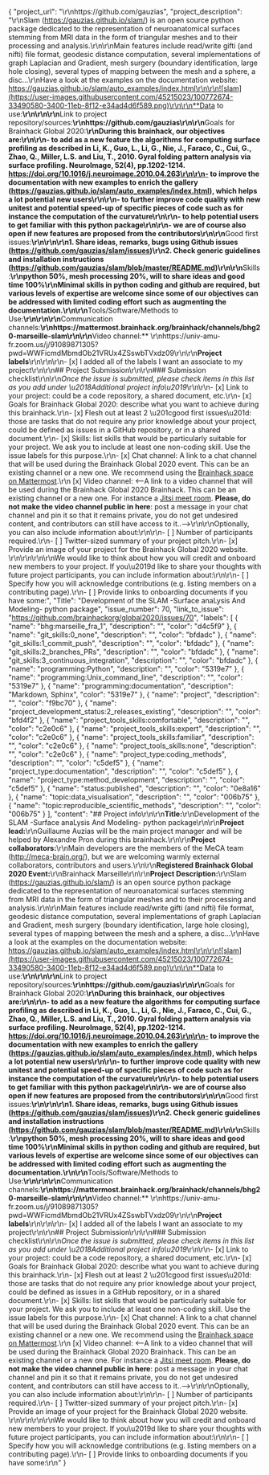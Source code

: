 {
  "project_url": "\r\nhttps://github.com/gauzias",
  "project_description": "\r\nSlam (https://gauzias.github.io/slam/) is an open source python package dedicated to the representation of neuroanatomical surfaces stemming from MRI data in the form of triangular meshes and to their processing and analysis.\r\n\r\nMain features include read/write gifti (and nifti) file format, geodesic distance computation, several implementations of graph Laplacian and Gradient, mesh surgery (boundary identification, large hole closing), several types of mapping between the mesh and a sphere, a disc...\r\nHave a look at the examples on the documentation website: https://gauzias.github.io/slam/auto_examples/index.html\r\n\r\n![slam](https://user-images.githubusercontent.com/45215023/100772674-33490580-3400-11eb-8f12-e34ad4d6f589.png)\r\n\r\n**Data to use:**\r\n<!-- If your project uses data, add a short description of the data and a link to its source. -->\r\n\r\n**Link to project repository/sources:**\r\nhttps://github.com/gauzias\r\n\r\n**Goals for Brainhack Global 2020:**\r\nDuring this brainhack, our objectives are:\r\n\r\n- to add as a new feature the algorithms for computing surface profiling as described in Li, K., Guo, L., Li, G., Nie, J., Faraco, C., Cui, G., Zhao, Q., Miller, L.S. and Liu, T., 2010. Gyral folding pattern analysis via surface profiling. NeuroImage, 52(4), pp.1202-1214. https://doi.org/10.1016/j.neuroimage.2010.04.263\r\n\r\n- to improve the documentation with new examples to enrich the gallery (https://gauzias.github.io/slam/auto_examples/index.html), which helps a lot potential new users\r\n\r\n- to further improve code quality with new unitest and potential speed-up of specific pieces of code such as for instance the computation of the curvature\r\n\r\n- to help potential users to get familiar with this python package\r\n\r\n- we are of course also open if new features are proposed from the contributors\r\n\r\n**Good first issues:**\r\n<!-- Add a list of tasks to help new contributors find easy gateways into open source projects. -->\r\n\r\n1. Share ideas, remarks, bugs using Github issues (https://github.com/gauzias/slam/issues)\r\n2. Check generic guidelines and installation instructions (https://github.com/gauzias/slam/blob/master/README.md)\r\n\r\n**Skills:**\r\npython 50%, mesh processing 20%, will to share ideas and good time 100%\r\nMinimal skills in python coding and github are required, but various levels of expertise are welcome since some of our objectives can be addressed with limited coding effort such as augmenting the documentation.\r\n\r\n**Tools/Software/Methods to Use:**\r\n<!-- Add a list of tools/software/methods that are advised to be installed/reviewed ahead of the event to gain a bit of time with the installation of the software, preparation of the environments or describing the methods that will be needed to contribute to this project. Try to think of both coding and non-coding details regarding such to be listed. -->\r\n\r\n**Communication channels:**\r\nhttps://mattermost.brainhack.org/brainhack/channels/bhg20-marseille-slam\r\n\r\n**Video channel:** \r\nhttps://univ-amu-fr.zoom.us/j/91089871305?pwd=WWFicmdMbmdOb21VRUx4ZSswbTVxdz09\r\n\r\n**Project labels**\r\n<!-- Please prepend a hashtag (#) to all of the labels that fit your project, then tick the box below to state you did so (either by adding an 'x' between square brackets or by ticking it after submission). Please make sure that you stick by the labels listed for each topic below, rather than adding any new one, for further actions to work properly on the issue labels.\r\n\r\nE.g. my project is about the modulatory effect of salmon mousse on British supper survival\r\nIn the following list:\r\n```\r\nmeal:\r\nbrunch, supper\r\ntype:\r\nmousse, salmon, squid\r\n```\r\nI'm going to hashtag all of the labels I need my project to be indexed in:\r\n```\r\nmeal:\r\nbrunch, #supper\r\ntype:\r\n#mousse, #salmon, squid\r\n```\r\n\r\nNow the real list (please indicate all of the labels you'd like to add to your project):\r\n\r\n- Type of project:\r\n#coding_methods, data_management, #documentation, #method_development,\r\npipeline_development, tutorial_recording, #visualization\r\n\r\n- Project development status:\r\n0_concept_no_content, 1_basic structure, #2_releases_existing\r\n\r\n- Topic of the projet:\r\nBayesian_approaches, causality, connectome, #data_visualisation, deep_learning,\r\ndiffusion, diversity_inclusivity_equality, EEG_EventRelatedResponseModelling,\r\nEEG_source_modelling, Granger_causality, hypothesis_testing, ICA, information_theory,\r\nmachine_learning, MR_methodologies, neural_decoding, neural_encoding, neural_networks,\r\nPCA, physiology, reinforcement_learning, #reproducible_scientific_methods, single_neuron_models,\r\nstatistical_modelling, systems_neuroscience, tractography\r\n\r\n- Tools used in the project:\r\nAFNI, ANTs, BIDS, Brainstorm, CPAC, Datalad, DIPY, FieldTrip, fMRIPrep, Freesurfer,\r\nFSL, Jupyter, MNE, MRtrix, Nipype, NWB, SPM\r\n\r\n- Tools skill level required to enter the project (more than one possible):\r\n#comfortable, #expert, #familiar, #no_skills_required\r\n\r\n- Programming language used in the project:\r\nno_programming_involved, C++, containerization, #documentation, Java, Julia, Matlab,\r\n#Python, R, shell_scripting, #Unix_command_line, Web, workflows\r\n\r\n- Modalities involved in the project (if any):\r\nbehavioral, DWI, ECG, ECOG, EEG, eye_tracking, fMRI, fNIRS, MEG, MRI, PET, TDCS, TMS\r\n\r\n- Git skills reuired to enter the project (more than one possible):\r\n#0_no_git_skills, #1_commit_push, #2_branches_PRs, #3_continuous_integration\r\n-->\r\n\r\n- [x] I added all of the labels I want an associate to my project\r\n\r\n## Project Submission\r\n\r\n### Submission checklist\r\n\r\n*Once the issue is submitted, please check items in this list as you add under \u2018Additional project info\u2019*\r\n\r\n- [x] Link to your project: could be a code repository, a shared document, etc.\r\n- [x] Goals for Brainhack Global 2020: describe what you want to achieve during this brainhack.\r\n- [x] Flesh out at least 2 \u201cgood first issues\u201d: those are tasks that do not require any prior knowledge about your project, could be defined as issues in a GitHub repository, or in a shared document.\r\n- [x] Skills: list skills that would be particularly suitable for your project. We ask you to include at least one non-coding skill. Use the issue labels for this purpose.\r\n- [x] Chat channel: A link to a chat channel that will be used during the Brainhack Global 2020 event. This can be an existing channel or a new one. We recommend using the [Brainhack space on Mattermost](https://mattermost.brainhack.org/).\r\n [x] Video channel: <--A link to a video channel that will be used during the Brainhack Global 2020 Brainhack. This can be an existing channel or a new one. For instance a [Jitsi meet room](https://meet.jit.si/). **Please, do not make the video channel public in here**: post a message in your chat channel and pin it so that it remains private, you do not get undesired content, and contributors can still have access to it..-->\r\n\r\nOptionally, you can also include information about:\r\n\r\n- [ ] Number of participants required.\r\n- [ ] Twitter-sized summary of your project pitch.\r\n- [x] Provide an image of your project for the Brainhack Global 2020 website. \r\n<!-- You can put an image anywhere in this issue and it will be used to build your project page on the website. -->\r\n\r\n\r\nWe would like to think about how you will credit and onboard new members to your project. If you\u2019d like to share your thoughts with future project participants, you can include information about:\r\n\r\n- [ ] Specify how you will acknowledge contributions (e.g. listing members on a contributing page).\r\n- [ ] Provide links to onboarding documents if you have some:",
  "Title": "Development of the SLAM -Surface anaLysis And Modeling- python package",
  "issue_number": 70,
  "link_to_issue": "https://github.com/brainhackorg/global2020/issues/70",
  "labels": [
    {
      "name": "bhg:marseille_fra_1",
      "description": "",
      "color": "d4c5f9"
    },
    {
      "name": "git_skills:0_none",
      "description": "",
      "color": "bfdadc"
    },
    {
      "name": "git_skills:1_commit_push",
      "description": "",
      "color": "bfdadc"
    },
    {
      "name": "git_skills:2_branches_PRs",
      "description": "",
      "color": "bfdadc"
    },
    {
      "name": "git_skills:3_continuous_integration",
      "description": "",
      "color": "bfdadc"
    },
    {
      "name": "programming:Python",
      "description": "",
      "color": "5319e7"
    },
    {
      "name": "programming:Unix_command_line",
      "description": "",
      "color": "5319e7"
    },
    {
      "name": "programming:documentation",
      "description": "Markdown, Sphinx",
      "color": "5319e7"
    },
    {
      "name": "project",
      "description": "",
      "color": "f9bc70"
    },
    {
      "name": "project_development_status:2_releases_existing",
      "description": "",
      "color": "bfd4f2"
    },
    {
      "name": "project_tools_skills:comfortable",
      "description": "",
      "color": "c2e0c6"
    },
    {
      "name": "project_tools_skills:expert",
      "description": "",
      "color": "c2e0c6"
    },
    {
      "name": "project_tools_skills:familiar",
      "description": "",
      "color": "c2e0c6"
    },
    {
      "name": "project_tools_skills:none",
      "description": "",
      "color": "c2e0c6"
    },
    {
      "name": "project_type:coding_methods",
      "description": "",
      "color": "c5def5"
    },
    {
      "name": "project_type:documentation",
      "description": "",
      "color": "c5def5"
    },
    {
      "name": "project_type:method_development",
      "description": "",
      "color": "c5def5"
    },
    {
      "name": "status:published",
      "description": "",
      "color": "0e8a16"
    },
    {
      "name": "topic:data_visualisation",
      "description": "",
      "color": "006b75"
    },
    {
      "name": "topic:reproducible_scientific_methods",
      "description": "",
      "color": "006b75"
    }
  ],
  "content": "## Project info\r\n\r\n**Title:**\r\nDevelopment of the SLAM -Surface anaLysis And Modeling- python package\r\n\r\n**Project lead:**\r\nGuillaume Auzias will be the main project manager and will be helped by Alexandre Pron during this brainhack.\r\n\r\n**Project collaborators:**\r\nMain developers are the members of the MeCA team (http://meca-brain.org/), but we are welcoming warmly external collaborators, contributors and users.\r\n\r\n**Registered Brainhack Global 2020 Event:**\r\nBrainhack Marseille\r\n\r\n**Project Description:**\r\nSlam (https://gauzias.github.io/slam/) is an open source python package dedicated to the representation of neuroanatomical surfaces stemming from MRI data in the form of triangular meshes and to their processing and analysis.\r\n\r\nMain features include read/write gifti (and nifti) file format, geodesic distance computation, several implementations of graph Laplacian and Gradient, mesh surgery (boundary identification, large hole closing), several types of mapping between the mesh and a sphere, a disc...\r\nHave a look at the examples on the documentation website: https://gauzias.github.io/slam/auto_examples/index.html\r\n\r\n![slam](https://user-images.githubusercontent.com/45215023/100772674-33490580-3400-11eb-8f12-e34ad4d6f589.png)\r\n\r\n**Data to use:**\r\n<!-- If your project uses data, add a short description of the data and a link to its source. -->\r\n\r\n**Link to project repository/sources:**\r\nhttps://github.com/gauzias\r\n\r\n**Goals for Brainhack Global 2020:**\r\nDuring this brainhack, our objectives are:\r\n\r\n- to add as a new feature the algorithms for computing surface profiling as described in Li, K., Guo, L., Li, G., Nie, J., Faraco, C., Cui, G., Zhao, Q., Miller, L.S. and Liu, T., 2010. Gyral folding pattern analysis via surface profiling. NeuroImage, 52(4), pp.1202-1214. https://doi.org/10.1016/j.neuroimage.2010.04.263\r\n\r\n- to improve the documentation with new examples to enrich the gallery (https://gauzias.github.io/slam/auto_examples/index.html), which helps a lot potential new users\r\n\r\n- to further improve code quality with new unitest and potential speed-up of specific pieces of code such as for instance the computation of the curvature\r\n\r\n- to help potential users to get familiar with this python package\r\n\r\n- we are of course also open if new features are proposed from the contributors\r\n\r\n**Good first issues:**\r\n<!-- Add a list of tasks to help new contributors find easy gateways into open source projects. -->\r\n\r\n1. Share ideas, remarks, bugs using Github issues (https://github.com/gauzias/slam/issues)\r\n2. Check generic guidelines and installation instructions (https://github.com/gauzias/slam/blob/master/README.md)\r\n\r\n**Skills:**\r\npython 50%, mesh processing 20%, will to share ideas and good time 100%\r\nMinimal skills in python coding and github are required, but various levels of expertise are welcome since some of our objectives can be addressed with limited coding effort such as augmenting the documentation.\r\n\r\n**Tools/Software/Methods to Use:**\r\n<!-- Add a list of tools/software/methods that are advised to be installed/reviewed ahead of the event to gain a bit of time with the installation of the software, preparation of the environments or describing the methods that will be needed to contribute to this project. Try to think of both coding and non-coding details regarding such to be listed. -->\r\n\r\n**Communication channels:**\r\nhttps://mattermost.brainhack.org/brainhack/channels/bhg20-marseille-slam\r\n\r\n**Video channel:** \r\nhttps://univ-amu-fr.zoom.us/j/91089871305?pwd=WWFicmdMbmdOb21VRUx4ZSswbTVxdz09\r\n\r\n**Project labels**\r\n<!-- Please prepend a hashtag (#) to all of the labels that fit your project, then tick the box below to state you did so (either by adding an 'x' between square brackets or by ticking it after submission). Please make sure that you stick by the labels listed for each topic below, rather than adding any new one, for further actions to work properly on the issue labels.\r\n\r\nE.g. my project is about the modulatory effect of salmon mousse on British supper survival\r\nIn the following list:\r\n```\r\nmeal:\r\nbrunch, supper\r\ntype:\r\nmousse, salmon, squid\r\n```\r\nI'm going to hashtag all of the labels I need my project to be indexed in:\r\n```\r\nmeal:\r\nbrunch, #supper\r\ntype:\r\n#mousse, #salmon, squid\r\n```\r\n\r\nNow the real list (please indicate all of the labels you'd like to add to your project):\r\n\r\n- Type of project:\r\n#coding_methods, data_management, #documentation, #method_development,\r\npipeline_development, tutorial_recording, #visualization\r\n\r\n- Project development status:\r\n0_concept_no_content, 1_basic structure, #2_releases_existing\r\n\r\n- Topic of the projet:\r\nBayesian_approaches, causality, connectome, #data_visualisation, deep_learning,\r\ndiffusion, diversity_inclusivity_equality, EEG_EventRelatedResponseModelling,\r\nEEG_source_modelling, Granger_causality, hypothesis_testing, ICA, information_theory,\r\nmachine_learning, MR_methodologies, neural_decoding, neural_encoding, neural_networks,\r\nPCA, physiology, reinforcement_learning, #reproducible_scientific_methods, single_neuron_models,\r\nstatistical_modelling, systems_neuroscience, tractography\r\n\r\n- Tools used in the project:\r\nAFNI, ANTs, BIDS, Brainstorm, CPAC, Datalad, DIPY, FieldTrip, fMRIPrep, Freesurfer,\r\nFSL, Jupyter, MNE, MRtrix, Nipype, NWB, SPM\r\n\r\n- Tools skill level required to enter the project (more than one possible):\r\n#comfortable, #expert, #familiar, #no_skills_required\r\n\r\n- Programming language used in the project:\r\nno_programming_involved, C++, containerization, #documentation, Java, Julia, Matlab,\r\n#Python, R, shell_scripting, #Unix_command_line, Web, workflows\r\n\r\n- Modalities involved in the project (if any):\r\nbehavioral, DWI, ECG, ECOG, EEG, eye_tracking, fMRI, fNIRS, MEG, MRI, PET, TDCS, TMS\r\n\r\n- Git skills reuired to enter the project (more than one possible):\r\n#0_no_git_skills, #1_commit_push, #2_branches_PRs, #3_continuous_integration\r\n-->\r\n\r\n- [x] I added all of the labels I want an associate to my project\r\n\r\n## Project Submission\r\n\r\n### Submission checklist\r\n\r\n*Once the issue is submitted, please check items in this list as you add under \u2018Additional project info\u2019*\r\n\r\n- [x] Link to your project: could be a code repository, a shared document, etc.\r\n- [x] Goals for Brainhack Global 2020: describe what you want to achieve during this brainhack.\r\n- [x] Flesh out at least 2 \u201cgood first issues\u201d: those are tasks that do not require any prior knowledge about your project, could be defined as issues in a GitHub repository, or in a shared document.\r\n- [x] Skills: list skills that would be particularly suitable for your project. We ask you to include at least one non-coding skill. Use the issue labels for this purpose.\r\n- [x] Chat channel: A link to a chat channel that will be used during the Brainhack Global 2020 event. This can be an existing channel or a new one. We recommend using the [Brainhack space on Mattermost](https://mattermost.brainhack.org/).\r\n [x] Video channel: <--A link to a video channel that will be used during the Brainhack Global 2020 Brainhack. This can be an existing channel or a new one. For instance a [Jitsi meet room](https://meet.jit.si/). **Please, do not make the video channel public in here**: post a message in your chat channel and pin it so that it remains private, you do not get undesired content, and contributors can still have access to it..-->\r\n\r\nOptionally, you can also include information about:\r\n\r\n- [ ] Number of participants required.\r\n- [ ] Twitter-sized summary of your project pitch.\r\n- [x] Provide an image of your project for the Brainhack Global 2020 website. \r\n<!-- You can put an image anywhere in this issue and it will be used to build your project page on the website. -->\r\n\r\n\r\nWe would like to think about how you will credit and onboard new members to your project. If you\u2019d like to share your thoughts with future project participants, you can include information about:\r\n\r\n- [ ] Specify how you will acknowledge contributions (e.g. listing members on a contributing page).\r\n- [ ] Provide links to onboarding documents if you have some:\r\n"
}